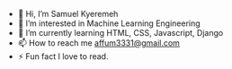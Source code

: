 - 👋 Hi, I’m Samuel Kyeremeh
- 👀 I’m interested in Machine Learning Engineering
- 🌱 I’m currently learning HTML, CSS, Javascript, Django
- 📫 How to reach me affum3331@gmail.com
- ⚡ Fun fact I love to read.

<!---
kyeremehS/kyeremehS is a ✨ special ✨ repository because its `README.md` (this file) appears on your GitHub profile.
You can click the Preview link to take a look at your changes.
--->
